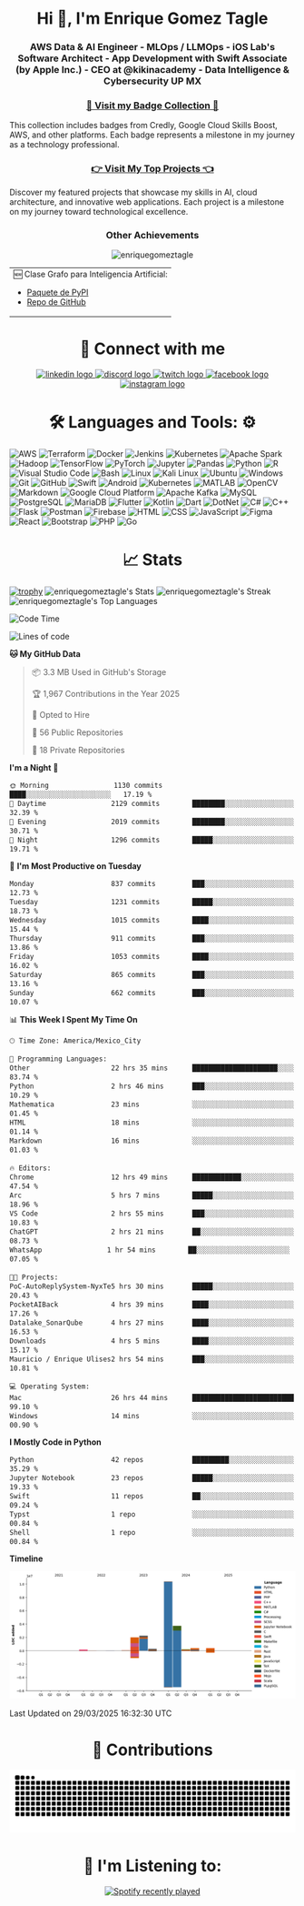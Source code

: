 <h1 align="center">Hi 👋, I'm Enrique Gomez Tagle</h1>
<h3 align="center">
  
AWS Data & AI Engineer - MLOps / LLMOps - iOS Lab's Software Architect - App Development with Swift Associate (by Apple Inc.) - CEO at @kikinacademy - Data Intelligence &  Cybersecurity UP MX</h3>
 
<h3 align="center">
  <a href="https://github.com/enriquegomeztagle/Certs-Badges/tree/main"> 🏅 Visit my Badge Collection 🏅
  </a>
</h3>
This collection includes badges from Credly, Google Cloud Skills Boost, AWS, and other platforms. Each badge represents a milestone in my journey as a technology professional.

<h3 align="center">
  <a href="https://github.com/enriquegomeztagle/TopProyects/blob/main/README.md"> 👉 Visit My Top Projects 👈 </a>
</h3>
Discover my featured projects that showcase my skills in AI, cloud architecture, and innovative web applications. Each project is a milestone on my journey toward technological excellence.

<h3 align="center">Other Achievements</h3>
<div align="center">
  
<p align="center"> <img src="https://komarev.com/ghpvc/?username=enriquegomeztagle&label=Profile%20views&color=0e75b6&style=flat" alt="enriquegomeztagle" /> </p>
  <table width="80%">
    <tr>
      <td valign="top">
        🆕 Clase Grafo para Inteligencia Artificial:
        <ul>
          <li><a href="https://pypi.org/project/KAGraph/">Paquete de PyPI</a></li>
          <li><a href="https://github.com/Zoph-IA/KAGraph">Repo de GitHub</a></li>
        </ul>
      </td>
      <!--  <td valign="middle">
        🧠 Creador de <a href="https://github.com/Zoph-IA">Zoph-IA</a> 💡
      </td>
      -->
    </tr>
  </table>
</div>

<h1 align="center">🤝 Connect with me</h1>
<p align="center">
  <a href="https://www.linkedin.com/in/enrique-g%C3%B3mez-tagle-98053b2ba/">
    <img src="https://raw.githubusercontent.com/maurodesouza/profile-readme-generator/master/src/assets/icons/social/linkedin/default.svg" width="52" height="40" alt="linkedin logo" />
  </a>
  <a href="https://discord.com/users/789225952911163395">
    <img src="https://raw.githubusercontent.com/maurodesouza/profile-readme-generator/master/src/assets/icons/social/discord/default.svg" width="52" height="40" alt="discord logo" />
  </a>
  <a href="https://www.twitch.tv/enriquegomeztagle">
    <img src="https://raw.githubusercontent.com/maurodesouza/profile-readme-generator/master/src/assets/icons/social/twitch/default.svg" width="52" height="40" alt="twitch logo" />
  </a>
  <a href="https://www.facebook.com/ulises.baez.gt/">
    <img src="https://raw.githubusercontent.com/maurodesouza/profile-readme-generator/master/src/assets/icons/social/facebook/default.svg" width="52" height="40" alt="facebook logo" />
  </a>
  <a href="https://www.instagram.com/enrique.gomtag/">
    <img src="https://raw.githubusercontent.com/maurodesouza/profile-readme-generator/master/src/assets/icons/social/instagram/default.svg" width="52" height="40" alt="instagram logo" />
  </a>
</p>

<h1 align="center">
 🛠️ Languages and Tools: ⚙️
</h1>

![AWS](https://img.shields.io/badge/AWS-FF9900?style=for-the-badge&logo=amazon-aws&logoColor=white)
![Terraform](https://img.shields.io/badge/Terraform-623CE4?style=for-the-badge&logo=terraform&logoColor=white)
![Docker](https://img.shields.io/badge/Docker-2CA5E0?style=for-the-badge&logo=docker&logoColor=white)
![Jenkins](https://img.shields.io/badge/Jenkins-D24939?style=for-the-badge&logo=jenkins&logoColor=white)
![Kubernetes](https://img.shields.io/badge/Kubernetes-326CE5?style=for-the-badge&logo=kubernetes&logoColor=white)
![Apache Spark](https://img.shields.io/badge/Apache_Spark-E25A1C?style=for-the-badge&logo=apache-spark&logoColor=white)
![Hadoop](https://img.shields.io/badge/Hadoop-66CCFF?style=for-the-badge&logo=apache-hadoop&logoColor=white)
![TensorFlow](https://img.shields.io/badge/TensorFlow-FF6F00?style=for-the-badge&logo=tensorflow&logoColor=white)
![PyTorch](https://img.shields.io/badge/PyTorch-EE4C2C?style=for-the-badge&logo=pytorch&logoColor=white)
![Jupyter](https://img.shields.io/badge/Jupyter-F37626?style=for-the-badge&logo=jupyter&logoColor=white)
![Pandas](https://img.shields.io/badge/pandas-%23150458.svg?style=for-the-badge&logo=pandas&logoColor=white)
![Python](https://img.shields.io/badge/Python-FFD43B?style=for-the-badge&logo=python&logoColor=blue)
![R](https://img.shields.io/badge/R-276DC3?style=for-the-badge&logo=r&logoColor=white)
![Visual Studio Code](https://img.shields.io/badge/Visual%20Studio%20Code-0078d7.svg?style=for-the-badge&logo=visual-studio-code&logoColor=white)
![Bash](https://img.shields.io/badge/Shell_Script-121011?style=for-the-badge&logo=gnu-bash&logoColor=white)
![Linux](https://img.shields.io/badge/Linux-FCC624?style=for-the-badge&logo=linux&logoColor=black)
![Kali Linux](https://img.shields.io/badge/Kali%20Linux-557C94?style=for-the-badge&logo=kali-linux&logoColor=white)
![Ubuntu](https://img.shields.io/badge/Ubuntu-E95420?style=for-the-badge&logo=ubuntu&logoColor=white)
![Windows](https://img.shields.io/badge/Windows-0078D6?style=for-the-badge&logo=windows&logoColor=white)
![Git](https://img.shields.io/badge/git-%23F05033.svg?style=for-the-badge&logo=git&logoColor=white)
![GitHub](https://img.shields.io/badge/github-%23121011.svg?style=for-the-badge&logo=github&logoColor=white)
![Swift](https://img.shields.io/badge/swift-F54A2A?style=for-the-badge&logo=swift&logoColor=white)
![Android](https://img.shields.io/badge/Android-3DDC84?style=for-the-badge&logo=android&logoColor=white)
![Kubernetes](https://img.shields.io/badge/Kubernetes-326CE5?style=for-the-badge&logo=kubernetes&logoColor=white)
![MATLAB](https://img.shields.io/badge/MATLAB-0076A8?style=for-the-badge&logo=matlab&logoColor=white)
![OpenCV](https://img.shields.io/badge/OpenCV-5C3EE8?style=for-the-badge&logo=opencv&logoColor=white)
![Markdown](https://img.shields.io/badge/markdown-%23000000.svg?style=for-the-badge&logo=markdown&logoColor=white)
![Google Cloud Platform](https://img.shields.io/badge/GCP-4285F4?style=for-the-badge&logo=google-cloud&logoColor=white)
![Apache Kafka](https://img.shields.io/badge/Apache_Kafka-231F20?style=for-the-badge&logo=apache-kafka&logoColor=white)
![MySQL](https://img.shields.io/badge/MySQL-005C84?style=for-the-badge&logo=mysql&logoColor=white)
![PostgreSQL](https://img.shields.io/badge/PostgreSQL-316192?style=for-the-badge&logo=postgresql&logoColor=white)
![MariaDB](https://img.shields.io/badge/MariaDB-003545?style=for-the-badge&logo=mariadb&logoColor=white)
![Flutter](https://img.shields.io/badge/Flutter-02569B?style=for-the-badge&logo=flutter&logoColor=white)
![Kotlin](https://img.shields.io/badge/Kotlin-7F52FF?style=for-the-badge&logo=kotlin&logoColor=white)
![Dart](https://img.shields.io/badge/Dart-0175C2?style=for-the-badge&logo=dart&logoColor=white)
![DotNet](https://img.shields.io/badge/.NET-512BD4?style=for-the-badge&logo=dotnet&logoColor=white)
![C#](https://img.shields.io/badge/C%23-239120?style=for-the-badge&logo=c-sharp&logoColor=white)
![C++](https://img.shields.io/badge/c++-%2300599C.svg?style=for-the-badge&logo=c%2B%2B&logoColor=white)
![Flask](https://img.shields.io/badge/Flask-000000?style=for-the-badge&logo=flask&logoColor=white)
![Postman](https://img.shields.io/badge/Postman-FF6C37?style=for-the-badge&logo=Postman&logoColor=white)
![Firebase](https://img.shields.io/badge/Firebase-FFCA28?style=for-the-badge&logo=firebase&logoColor=white)
![HTML](https://img.shields.io/badge/HTML5-E34F26?style=for-the-badge&logo=html5&logoColor=white)
![CSS](https://img.shields.io/badge/CSS3-1572B6?style=for-the-badge&logo=css3&logoColor=white)
![JavaScript](https://img.shields.io/badge/javascript-%23323330.svg?style=for-the-badge&logo=javascript&logoColor=%23F7DF1E)
![Figma](https://img.shields.io/badge/figma-%23F24E1E.svg?style=for-the-badge&logo=figma&logoColor=white)
![React](https://img.shields.io/badge/react-%2320232a.svg?style=for-the-badge&logo=react&logoColor=%2361DAFB)
![Bootstrap](https://img.shields.io/badge/bootstrap-%23563D7C.svg?style=for-the-badge&logo=bootstrap&logoColor=white)
![PHP](https://img.shields.io/badge/PHP-777BB4?style=for-the-badge&logo=php&logoColor=white)
![Go](https://img.shields.io/badge/go-%2300ADD8.svg?style=for-the-badge&logo=go&logoColor=white)


<h1 align="center">📈 Stats</h1>

[![trophy](https://github-profile-trophy.vercel.app/?username=enriquegomeztagle&theme=onedark)](https://github.com/ryo-ma/github-profile-trophy)
![enriquegomeztagle's Stats](https://github-readme-stats.vercel.app/api?username=enriquegomeztagle&theme=material-palenight&show_icons=true&hide_border=true&count_private=true)
![enriquegomeztagle's Streak](https://github-readme-streak-stats.herokuapp.com/?user=enriquegomeztagle&theme=material-palenight&hide_border=true)
![enriquegomeztagle's Top Languages](https://github-readme-stats.vercel.app/api/top-langs/?username=enriquegomeztagle&theme=material-palenight&show_icons=true&hide_border=true&layout=compact)

<!--START_SECTION:waka-->
![Code Time](http://img.shields.io/badge/Code%20Time-1%2C219%20hrs%2052%20mins-blue)

![Lines of code](https://img.shields.io/badge/From%20Hello%20World%20I%27ve%20Written-19.8%20million%20lines%20of%20code-blue)

**🐱 My GitHub Data** 

> 📦 3.3 MB Used in GitHub's Storage 
 > 
> 🏆 1,967 Contributions in the Year 2025
 > 
> 💼 Opted to Hire
 > 
> 📜 56 Public Repositories 
 > 
> 🔑 18 Private Repositories 
 > 
**I'm a Night 🦉** 

```text
🌞 Morning                1130 commits        ████░░░░░░░░░░░░░░░░░░░░░   17.19 % 
🌆 Daytime                2129 commits        ████████░░░░░░░░░░░░░░░░░   32.39 % 
🌃 Evening                2019 commits        ████████░░░░░░░░░░░░░░░░░   30.71 % 
🌙 Night                  1296 commits        █████░░░░░░░░░░░░░░░░░░░░   19.71 % 
```
📅 **I'm Most Productive on Tuesday** 

```text
Monday                   837 commits         ███░░░░░░░░░░░░░░░░░░░░░░   12.73 % 
Tuesday                  1231 commits        █████░░░░░░░░░░░░░░░░░░░░   18.73 % 
Wednesday                1015 commits        ████░░░░░░░░░░░░░░░░░░░░░   15.44 % 
Thursday                 911 commits         ███░░░░░░░░░░░░░░░░░░░░░░   13.86 % 
Friday                   1053 commits        ████░░░░░░░░░░░░░░░░░░░░░   16.02 % 
Saturday                 865 commits         ███░░░░░░░░░░░░░░░░░░░░░░   13.16 % 
Sunday                   662 commits         ███░░░░░░░░░░░░░░░░░░░░░░   10.07 % 
```


📊 **This Week I Spent My Time On** 

```text
🕑︎ Time Zone: America/Mexico_City

💬 Programming Languages: 
Other                    22 hrs 35 mins      █████████████████████░░░░   83.74 % 
Python                   2 hrs 46 mins       ███░░░░░░░░░░░░░░░░░░░░░░   10.29 % 
Mathematica              23 mins             ░░░░░░░░░░░░░░░░░░░░░░░░░   01.45 % 
HTML                     18 mins             ░░░░░░░░░░░░░░░░░░░░░░░░░   01.14 % 
Markdown                 16 mins             ░░░░░░░░░░░░░░░░░░░░░░░░░   01.03 % 

🔥 Editors: 
Chrome                   12 hrs 49 mins      ████████████░░░░░░░░░░░░░   47.54 % 
Arc                      5 hrs 7 mins        █████░░░░░░░░░░░░░░░░░░░░   18.96 % 
VS Code                  2 hrs 55 mins       ███░░░░░░░░░░░░░░░░░░░░░░   10.83 % 
ChatGPT                  2 hrs 21 mins       ██░░░░░░░░░░░░░░░░░░░░░░░   08.73 % 
‎WhatsApp                1 hr 54 mins        ██░░░░░░░░░░░░░░░░░░░░░░░   07.05 % 

🐱‍💻 Projects: 
PoC-AutoReplySystem-NyxTe5 hrs 30 mins       █████░░░░░░░░░░░░░░░░░░░░   20.43 % 
PocketAIBack             4 hrs 39 mins       ████░░░░░░░░░░░░░░░░░░░░░   17.26 % 
Datalake_SonarQube       4 hrs 27 mins       ████░░░░░░░░░░░░░░░░░░░░░   16.53 % 
Downloads                4 hrs 5 mins        ████░░░░░░░░░░░░░░░░░░░░░   15.17 % 
Mauricio / Enrique Ulises2 hrs 54 mins       ███░░░░░░░░░░░░░░░░░░░░░░   10.81 % 

💻 Operating System: 
Mac                      26 hrs 44 mins      █████████████████████████   99.10 % 
Windows                  14 mins             ░░░░░░░░░░░░░░░░░░░░░░░░░   00.90 % 
```

**I Mostly Code in Python** 

```text
Python                   42 repos            █████████░░░░░░░░░░░░░░░░   35.29 % 
Jupyter Notebook         23 repos            █████░░░░░░░░░░░░░░░░░░░░   19.33 % 
Swift                    11 repos            ██░░░░░░░░░░░░░░░░░░░░░░░   09.24 % 
Typst                    1 repo              ░░░░░░░░░░░░░░░░░░░░░░░░░   00.84 % 
Shell                    1 repo              ░░░░░░░░░░░░░░░░░░░░░░░░░   00.84 % 
```



**Timeline**

![Lines of Code chart](https://raw.githubusercontent.com/enriquegomeztagle/enriquegomeztagle/main/assets/bar_graph.png)


 Last Updated on 29/03/2025 16:32:30 UTC
<!--END_SECTION:waka-->

<h1 align="center">🐍 Contributions</h1>

![snake gif](https://github.com/enriquegomeztagle/enriquegomeztagle/blob/output/github-contribution-grid-snake-dark.svg)

<h1 align="center">🎵 I'm Listening to: </h1>
<div align="center">
  <a href="https://open.spotify.com/user/quiqueuli">
    <img src="https://spotify-recently-played-readme.vercel.app/api?user=quiqueuli&count=10" alt="Spotify recently played"  />
  </a>
</div>
